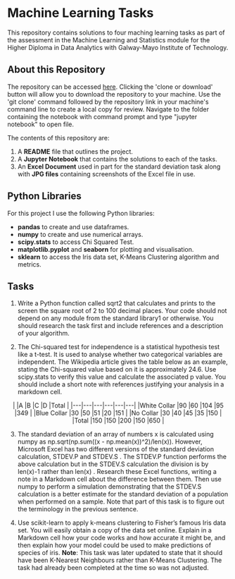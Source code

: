 # Machine Learning Tasks

This repository contains solutions to four maching learning tasks as part of the assessment in the Machine Learning and Statistics module for the Higher Diploma in Data Analytics with Galway-Mayo Institute of Technology.

## About this Repository

The repository can be accessed [here](https://github.com/jennifer-ryan/machine-learning-tasks). Clicking the 'clone or download' button will allow you to download the repository to your machine. Use the 'git clone' command followed by the repository link in your machine's command line to create a local copy for review. Navigate to the folder containing the notebook with command prompt and type "jupyter notebook" to open file. 

The contents of this repository are:

1. A **README** file that outlines the project.
2. A **Jupyter Notebook** that contains the solutions to each of the tasks.
3. An **Excel Document** used in part for the standard deviation task along with **JPG files** containing screenshots of the Excel file in use.

## Python Libraries

For this project I use the following Python libraries:

- **pandas** to create and use dataframes.
- **numpy** to create and use numerical arrays.
- **scipy.stats** to access Chi Squared Test.
- **matplotlib.pyplot** and **seaborn** for plotting and visualisation.
- **sklearn** to access the Iris data set, K-Means Clustering algorithm and metrics.

## Tasks

1. Write a Python function called sqrt2 that calculates and prints to the screen the square root of 2 to 100 decimal places. Your code should
not depend on any module from the standard library1 or otherwise. You should research the task first and include references and a description of your algorithm.

2. The Chi-squared test for independence is a statistical hypothesis test like a t-test. It is used to analyse whether two categorical variables are independent. The Wikipedia article gives the table below as an example, stating the Chi-squared value based on it is approximately 24.6. Use scipy.stats to verify this value and calculate the associated p value. You should include a short note with references justifying your analysis in a markdown cell.

<center>
|   |A   |B   |C   |D   |Total   |
|---|---|---|---|---|---|
|White Collar   |90   |60   |104   |95   |349   |
|Blue Collar   |30   |50   |51   |20   |151   |
|No Collar   |30   |40   |45   |35   |150   |
|Total   |150   |150   |200   |150   |650   |
</center>
    
3. The standard deviation of an array of numbers x is calculated using numpy as np.sqrt(np.sum((x - np.mean(x))^2)/len(x)). However, Microsoft Excel has two different versions of the standard deviation calculation, STDEV.P and STDEV.S . The STDEV.P function performs the above calculation but in the STDEV.S calculation the division is by len(x)-1 rather than len(x) . Research these Excel functions, writing a note in a Markdown cell about the difference between them. Then use numpy to perform a simulation demonstrating that the STDEV.S calculation is a better estimate for the standard deviation of a population when performed on a sample. Note that part of this task is to figure out the terminology in the previous sentence.

4. Use scikit-learn to apply k-means clustering to Fisher’s famous Iris data set. You will easily obtain a copy of the data set online. Explain in a Markdown cell how your code works and how accurate it might be, and then explain how your model could be used to make predictions of species of iris. 
**Note**: This task was later updated to state that it should have been K-Nearest Neighbours rather than K-Means Clustering. The task had already been completed at the time so was not adjusted. 